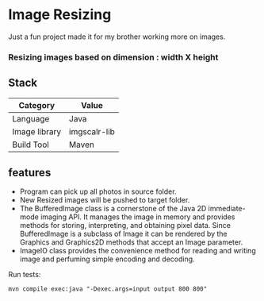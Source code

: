 # Image Resizing
Just a fun project made it for my brother working more on images. 

### Resizing images based on dimension : width X height

## Stack

| Category       | Value         |
|----------------|---------------|
| Language       | Java          |
 | Image library  | imgscalr-lib  |
| Build Tool     | Maven         |


## features
* Program can pick up all photos in source folder.
* New Resized images will be pushed to target folder.
* The BufferedImage class is a cornerstone of the Java 2D immediate-mode imaging API. It manages the image in memory and provides methods for storing, interpreting, and obtaining pixel data. Since BufferedImage is a subclass of Image it can be rendered by the Graphics and Graphics2D methods that accept an Image parameter.
* ImageIO class provides the convenience method for reading and writing image and perfuming simple encoding and decoding.


Run tests:
```$xslt
mvn compile exec:java "-Dexec.args=input output 800 800"
```
